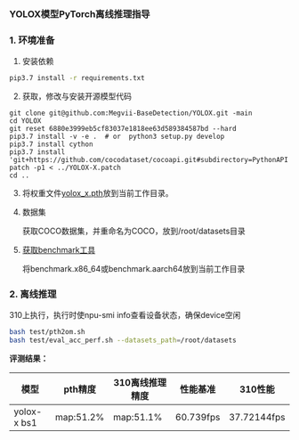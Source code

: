 ###  YOLOX模型PyTorch离线推理指导

### 1. 环境准备

1. 安装依赖

```bash
pip3.7 install -r requirements.txt
```

2. 获取，修改与安装开源模型代码

```
git clone git@github.com:Megvii-BaseDetection/YOLOX.git -main
cd YOLOX
git reset 6880e3999eb5cf83037e1818ee63d589384587bd --hard
pip3.7 install -v -e .  # or  python3 setup.py develop
pip3.7 install cython
pip3.7 install 'git+https://github.com/cocodataset/cocoapi.git#subdirectory=PythonAPI'
patch -p1 < ../YOLOX-X.patch
cd ..
```

3. 将权重文件[yolox_x.pth](https://github.com/Megvii-BaseDetection/YOLOX/releases/download/0.1.1rc0/yolox_x.pth)放到当前工作目录。

4. 数据集

   获取COCO数据集，并重命名为COCO，放到/root/datasets目录

5. [获取benchmark工具](https://gitee.com/ascend/cann-benchmark/tree/master/infer)

   将benchmark.x86_64或benchmark.aarch64放到当前工作目录

### 2. 离线推理

310上执行，执行时使npu-smi info查看设备状态，确保device空闲

```bash
bash test/pth2om.sh  
bash test/eval_acc_perf.sh --datasets_path=/root/datasets  
```

**评测结果：**

| 模型        | pth精度   | 310离线推理精度 | 性能基准  | 310性能 |
| ----------- | --------- | --------------- | --------- | ------- |
| yolox-x bs1 | map:51.2% | map:51.1%       | 60.739fps | 37.72144fps |



